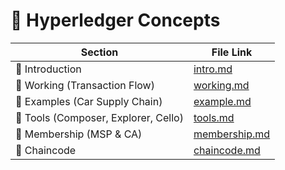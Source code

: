 # 📘 Hyperledger Concepts

| Section      | File Link |
|--------------|-----------|
| 🔹 Introduction | [intro.md](https://github.com/PriyathamVarma/go-lang/blob/main/concepts/hyperledger/concepts/intro.md) |
| 🔹 Working (Transaction Flow) | [working.md](https://github.com/PriyathamVarma/go-lang/blob/main/concepts/hyperledger/concepts/working.md) |
| 🔹 Examples (Car Supply Chain) | [example.md](https://github.com/PriyathamVarma/go-lang/blob/main/concepts/hyperledger/concepts/example.md) |
| 🔹 Tools (Composer, Explorer, Cello) | [tools.md](https://github.com/PriyathamVarma/go-lang/blob/main/concepts/hyperledger/concepts/tools.md) |
| 🔹 Membership (MSP & CA) | [membership.md](https://github.com/PriyathamVarma/go-lang/blob/main/concepts/hyperledger/concepts/membership.md) |
| 🔹 Chaincode | [chaincode.md](https://github.com/PriyathamVarma/go-lang/blob/main/concepts/hyperledger/concepts/chaincode.md) |
